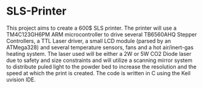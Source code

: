 # SLS-Printer

This project aims to create a 600$ SLS printer.  The printer will use a TM4C123GH6PM ARM
microcontroller to drive several TB6560AHQ Stepper Controllers, a TTL Laser driver, a
small LCD module (parsed by an ATMega328) and several temperature
sensors, fans and a hot air/inert-gas heating system.  The laser used will be either a 
2W or 5W CO2 Diode laser due to safety and size constraints and will utilize a scanning mirror 
system to distribute puled light to the powder bed to increase the resolution and the speed
at which the print is created.  The code is written in C using the Keil uvision IDE.